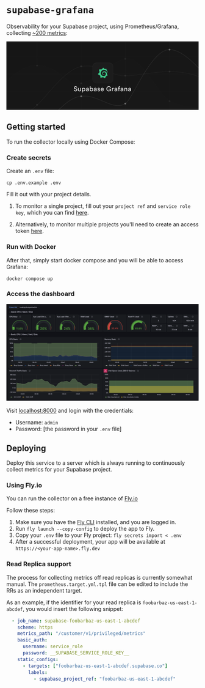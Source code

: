 # `supabase-grafana`

Observability for your Supabase project, using Prometheus/Grafana, collecting [~200 metrics](./docs/metrics.md):

![./docs/supabase-grafana.png](./docs/supabase-grafana.png)

## Getting started

To run the collector locally using Docker Compose:

### Create secrets

Create an `.env` file:

```
cp .env.example .env
```


Fill it out with your project details.

1. To monitor a single project, fill out your `project ref` and `service role key`,  which you can find [here](https://app.supabase.com/project/_/settings/api).

2. Alternatively, to monitor multiple projects you'll need to create an access token [here](https://supabase.com/dashboard/account/tokens).

### Run with Docker

After that, simply start docker compose and you will be able to access Grafana:

```
docker compose up
```

### Access the dashboard

![./docs/supabase-grafana-prometheus.png](./docs/supabase-grafana-prometheus.png)

Visit [localhost:8000](https://localhost:8000) and login with the credentials:

- Username: `admin`
- Password: [the password in your `.env` file]

## Deploying

Deploy this service to a server which is always running to continuously collect metrics for your Supabase project.

### Using Fly.io

You can run the collector on a free instance of [Fly.io](https://fly.io/)

Follow these steps:

1. Make sure you have the [Fly CLI](https://fly.io/docs/getting-started/installing-flyctl/) installed, and you are logged in.
2. Run `fly launch --copy-config` to deploy the app to Fly.
3. Copy your `.env` file to your Fly project: `fly secrets import < .env`
4. After a successful deployment, your app will be available at `https://<your-app-name>.fly.dev`

### Read Replica support

The process for collecting metrics off read replicas is currently somewhat manual. The `prometheus.target.yml.tpl` file can be edited to include the RRs as an independent target.

As an example, if the identifier for your read replica is `foobarbaz-us-east-1-abcdef`, you would insert the following snippet:


```yaml
  - job_name: supabase-foobarbaz-us-east-1-abcdef
    scheme: https
    metrics_path: "/customer/v1/privileged/metrics"
    basic_auth:
      username: service_role
      password: __SUPABASE_SERVICE_ROLE_KEY__
    static_configs:
      - targets: ["foobarbaz-us-east-1-abcdef.supabase.co"]
        labels:
          - supabase_project_ref: "foobarbaz-us-east-1-abcdef"
```
